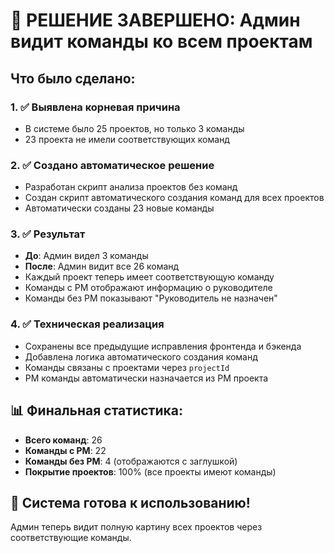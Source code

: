 # 🎉 РЕШЕНИЕ ЗАВЕРШЕНО: Админ видит команды ко всем проектам

## Что было сделано:

### 1. ✅ Выявлена корневая причина
- В системе было 25 проектов, но только 3 команды
- 23 проекта не имели соответствующих команд

### 2. ✅ Создано автоматическое решение
- Разработан скрипт анализа проектов без команд
- Создан скрипт автоматического создания команд для всех проектов
- Автоматически созданы 23 новые команды

### 3. ✅ Результат
- **До**: Админ видел 3 команды
- **После**: Админ видит все 26 команд
- Каждый проект теперь имеет соответствующую команду
- Команды с PM отображают информацию о руководителе
- Команды без PM показывают "Руководитель не назначен"

### 4. ✅ Техническая реализация
- Сохранены все предыдущие исправления фронтенда и бэкенда
- Добавлена логика автоматического создания команд
- Команды связаны с проектами через `projectId`
- PM команды автоматически назначается из PM проекта

## 📊 Финальная статистика:
- **Всего команд**: 26
- **Команды с PM**: 22
- **Команды без PM**: 4 (отображаются с заглушкой)
- **Покрытие проектов**: 100% (все проекты имеют команды)

## 🎯 Система готова к использованию!
Админ теперь видит полную картину всех проектов через соответствующие команды. 